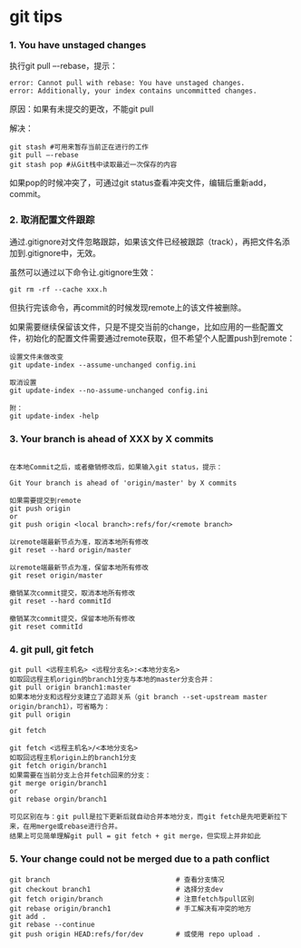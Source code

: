 git tips
===

### 1. You have unstaged changes

执行git pull –-rebase，提示：
```
error: Cannot pull with rebase: You have unstaged changes. 
error: Additionally, your index contains uncommitted changes. 
```
原因：如果有未提交的更改，不能git pull

解决： 
```git
git stash #可用来暂存当前正在进行的工作
git pull –-rebase 
git stash pop #从Git栈中读取最近一次保存的内容
```
如果pop的时候冲突了，可通过git status查看冲突文件，编辑后重新add，commit。

### 2. 取消配置文件跟踪

通过.gitignore对文件忽略跟踪，如果该文件已经被跟踪（track），再把文件名添加到.gitignore中，无效。

虽然可以通过以下命令让.gitignore生效：

```git
git rm -rf --cache xxx.h
```

但执行完该命令，再commit的时候发现remote上的该文件被删除。

如果需要继续保留该文件，只是不提交当前的change，比如应用的一些配置文件，初始化的配置文件需要通过remote获取，但不希望个人配置push到remote：

```git
设置文件未做改变
git update-index --assume-unchanged config.ini

取消设置
git update-index --no-assume-unchanged config.ini

附：
git update-index -help
```

### 3. Your branch is ahead of XXX by X commits
```

在本地Commit之后，或者撤销修改后，如果输入git status，提示：

Git Your branch is ahead of 'origin/master' by X commits

如果需要提交到remote
git push origin
or
git push origin <local branch>:refs/for/<remote branch>

以remote端最新节点为准，取消本地所有修改
git reset --hard origin/master

以remote端最新节点为准，保留本地所有修改
git reset origin/master

撤销某次commit提交，取消本地所有修改
git reset --hard commitId

撤销某次commit提交，保留本地所有修改
git reset commitId
```

### 4. git pull, git fetch

```
git pull <远程主机名> <远程分支名>:<本地分支名>
如取回远程主机origin的branch1分支与本地的master分支合并：
git pull origin branch1:master
如果本地分支和远程分支建立了追踪关系（git branch --set-upstream master origin/branch1），可省略为：
git pull origin

git fetch

git fetch <远程主机名>/<本地分支名>
如取回远程主机origin上的branch1分支
git fetch origin/branch1
如果需要在当前分支上合并fetch回来的分支：
git merge origin/branch1
or
git rebase orgin/branch1

可见区别在与：git pull是拉下更新后就自动合并本地分支，而git fetch是先吧更新拉下来，在用merge或rebase进行合并。
结果上可见简单理解git pull = git fetch + git merge，但实现上并非如此
```

### 5. Your change could not be merged due to a path conflict

```
git branch                               # 查看分支情况  
git checkout branch1                     # 选择分支dev   
git fetch origin/branch                  # 注意fetch与pull区别
git rebase origin/branch1                # 手工解决有冲突的地方
git add .                            
git rebase --continue
git push origin HEAD:refs/for/dev        # 或使用 repo upload .

```
